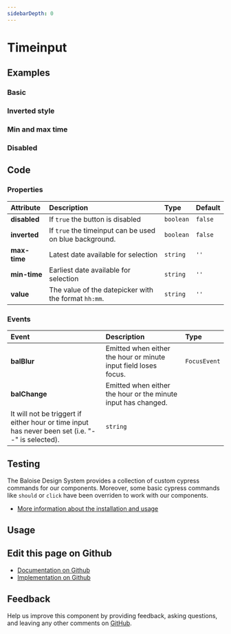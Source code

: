 ```yaml
---
sidebarDepth: 0
---
```


# Timeinput


<!-- START: human documentation top -->

<!-- END: human documentation top -->

<ClientOnly><docs-component-tabs></docs-component-tabs></ClientOnly>


## Examples

### Basic

<ClientOnly><docs-demo-bal-timeinput-117></docs-demo-bal-timeinput-117></ClientOnly>


### Inverted style

<ClientOnly><docs-demo-bal-timeinput-118></docs-demo-bal-timeinput-118></ClientOnly>


### Min and max time

<ClientOnly><docs-demo-bal-timeinput-119></docs-demo-bal-timeinput-119></ClientOnly>


### Disabled

<ClientOnly><docs-demo-bal-timeinput-120></docs-demo-bal-timeinput-120></ClientOnly>



## Code



### Properties


| Attribute    | Description                                             | Type                 | Default            |
| :----------- | :------------------------------------------------------ | :------------------- | :----------------- |
| **disabled** | If `true` the button is disabled                        | <code>boolean</code> | <code>false</code> |
| **inverted** | If `true` the timeinput can be used on blue background. | <code>boolean</code> | <code>false</code> |
| **max-time** | Latest date available for selection                     | <code>string</code>  | <code>''</code>    |
| **min-time** | Earliest date available for selection                   | <code>string</code>  | <code>''</code>    |
| **value**    | The value of the datepicker with the format `hh:mm`.    | <code>string</code>  | <code>''</code>    |

### Events


| Event         | Description                                                                                                                                                    | Type                    |
| :------------ | :------------------------------------------------------------------------------------------------------------------------------------------------------------- | :---------------------- |
| **balBlur**   | Emitted when either the hour or minute input field loses focus.                                                                                                | <code>FocusEvent</code> |
| **balChange** | Emitted when either the hour or the minute input has changed.
It will not be triggert if either hour or time input has never been set (i.e. "--" is selected). | <code>string</code>     |

## Testing

The Baloise Design System provides a collection of custom cypress commands for our components. Moreover, some basic cypress commands like `should` or `click` have been overriden to work with our components.

- [More information about the installation and usage](/components/tooling/testing.html)

## Usage

<!-- START: human documentation usage -->

<!-- END: human documentation usage -->



## Edit this page on Github

* [Documentation on Github](https://github.com/baloise/design-system/blob/master/docs/src/components/components/bal-timeinput.md)
* [Implementation on Github](https://github.com/baloise/design-system/blob/master/packages/components/src/components/bal-timeinput)

## Feedback

Help us improve this component by providing feedback, asking questions, and leaving any other comments on [GitHub](https://github.com/baloise/design-system/issues/new).

